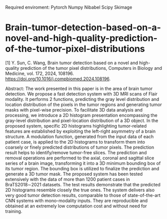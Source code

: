 Required enviroment:
    Pytorch
    Numpy
    Nibabel
    Scipy
    Skimage



# Brain-tumor-detection-based-on-a-novel-and-high-quality-prediction-of-the-tumor-pixel-distributions

[1] Y. Sun, C. Wang, Brain tumor detection based on a novel and high-quality prediction of the tumor pixel distributions, Computers in Biology and Medicine, vol. 172, 2024, 108196. https://doi.org/10.1016/j.compbiomed.2024.108196.

Abstract: The work presented in this paper is in the area of brain tumor detection. We propose a fast detection system with 3D MRI scans of Flair modality. It performs 2 functions, predicting the gray level distribution and location distribution of the pixels in the tumor regions and generating tumor masks with pixel-wise precision. To facilitate 3D data analysis and processing, we introduce a 2D histogram presentation encompassing the gray-level distribution and pixel-location distribution of a 3D object. In the proposed system, specific 2D histograms highlighting tumor-related features are established by exploiting the left-right asymmetry of a brain structure. A modulation function, generated from the input data of each patient case, is applied to the 2D histograms to transform them into coarsely or finely predicted distributions of tumor pixels. The prediction result helps to identify/remove tumor-free slices. The prediction and removal operations are performed to the axial, coronal and sagittal slice series of a brain image, transforming it into a 3D minimum bounding box of its tumor region. The bounding box is utilized to finalize the prediction and generate a 3D tumor mask. The proposed system has been tested extensively with the data of more than 1200 patient cases in BraTS2018∼2021 datasets. The test results demonstrate that the predicted 2D histograms resemble closely the true ones. The system delivers also very good tumor detection results, comparable to those of state-of-the-art CNN systems with mono-modality inputs. They are reproducible and obtained at an extremely low computation cost and without need for training.

